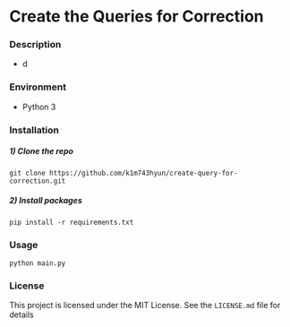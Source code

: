 # Create the Queries for Correction


### Description

- d


### Environment

- Python 3


### Installation

##### 1) Clone the repo
```
git clone https://github.com/k1m743hyun/create-query-for-correction.git
```

##### 2) Install packages
```
pip install -r requirements.txt
````


### Usage

```
python main.py
```


### License
This project is licensed under the MIT License. See the `LICENSE.md` file for details
